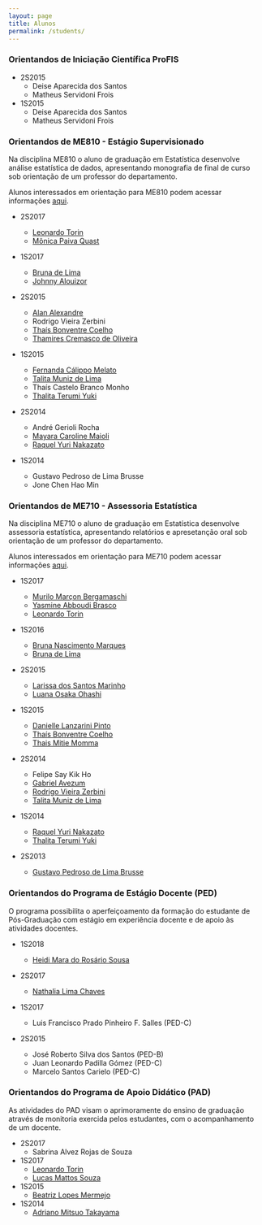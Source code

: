 ```yaml
---
layout: page
title: Alunos
permalink: /students/
---
```



### Orientandos de Iniciação Científica ProFIS

  + 2S2015
      + Deise Aparecida dos Santos
      + Matheus Servidoni Frois
  + 1S2015
      + Deise Aparecida dos Santos
      + Matheus Servidoni Frois


### Orientandos de ME810 - Estágio Supervisionado

Na disciplina ME810 o aluno de graduação em Estatística desenvolve análise estatística de dados, apresentando monografia de final de curso sob orientação de um professor do departamento.

Alunos interessados em orientação para ME810 podem acessar informações [aqui](../ME710_ME810).



  
   + 2S2017
      + [Leonardo Torin](https://www.linkedin.com/in/leonardo-torin-1a7722140)
      + [Mônica Paiva Quast](https://www.linkedin.com/in/monica-quast-b203b4157)

  
   + 1S2017
      + [Bruna de Lima](https://www.linkedin.com/in/bruna-de-lima-720a14a3)
      + [Johnny Alouizor](https://www.linkedin.com/in/johnny-alouizor-1802543a)

   + 2S2015
     + [Alan Alexandre](https://www.linkedin.com/in/alan-alexandre-6b1a28128)
     + Rodrigo Vieira Zerbini
     + [Thaís Bonventre Coelho](https://www.linkedin.com/in/thais-bonventre-coelho-2baa69ba)
     + [Thamires Cremasco de Oliveira](https://www.linkedin.com/in/thamires-cremasco-43465367)
   + 1S2015
      + [Fernanda Cálippo Melato](https://www.linkedin.com/in/fernanda-melato-33396087)
      + [Talita Muniz de Lima](https://www.linkedin.com/in/talita-muniz-de-lima-444886a9)
      + Thaís Castelo Branco Monho
      + [Thalita Terumi Yuki](https://www.linkedin.com/in/thalita-yuki-735008112)
   + 2S2014
      + André Gerioli Rocha
      + [Mayara Caroline Maioli](https://www.linkedin.com/in/mayara-maioli-8302a888/)
      + [Raquel Yuri Nakazato](https://www.linkedin.com/in/raquel-yuri-nakazato-2a8a2978)
   + 1S2014
      + Gustavo Pedroso de Lima Brusse
      + Jone Chen Hao Min


### Orientandos de ME710 - Assessoria Estatística

Na disciplina ME710 o aluno de graduação em Estatística desenvolve assessoria estatística, apresentando relatórios e apresetanção oral sob orientação de um professor do departamento.

Alunos interessados em orientação para ME710 podem acessar informações [aqui](../ME710_ME810).

   + 1S2017
      + [Murilo Marçon Bergamaschi](https://www.linkedin.com/in/murilo-bergamaschi-66b357136)
      + [Yasmine Abboudi Brasco](https://www.linkedin.com/in/yasmine-brasco-42703614b)
      + [Leonardo Torin](https://www.linkedin.com/in/leonardo-torin-1a7722140)
   
   + 1S2016
      + [Bruna Nascimento Marques](https://www.linkedin.com/in/bruna-marques-710477112/)
      + [Bruna de Lima](https://www.linkedin.com/in/bruna-de-lima-720a14a3)
   + 2S2015
      + [Larissa dos Santos Marinho](https://www.linkedin.com/in/larissa-marinho-a89420a3/)
      + [Luana Osaka Ohashi](https://www.linkedin.com/in/luana-ohashi-b97905117)
   + 1S2015
      + [Danielle Lanzarini Pinto](https://www.linkedin.com/in/danielle-lanzarini-pinto-9a210ab4/)
      + [Thaís Bonventre Coelho](https://www.linkedin.com/in/thais-bonventre-coelho-2baa69ba/)
      + [Thais Mitie Momma](https://www.linkedin.com/in/thais-mitie-momma-21713ba0/)
   + 2S2014
      + Felipe Say Kik Ho
      + [Gabriel Avezum](https://www.linkedin.com/in/gabriel-avezum-593149b8/)
      + [Rodrigo Vieira Zerbini](https://www.linkedin.com/in/rodrigo-vieira-zerbini-55a191142)
      + [Talita Muniz de Lima](https://www.linkedin.com/in/talita-muniz-de-lima-444886a9)
   + 1S2014
      + [Raquel Yuri Nakazato](https://www.linkedin.com/in/raquel-yuri-nakazato-2a8a2978)
      + [Thalita Terumi Yuki](https://www.linkedin.com/in/thalita-yuki-735008112)
   + 2S2013
      + [Gustavo Pedroso de Lima Brusse](http://lattes.cnpq.br/0541850429767181)

### Orientandos do Programa de Estágio Docente (PED)

O programa possibilita o aperfeiçoamento da formação do estudante de Pós-Graduação com estágio em experiência docente e de apoio às atividades docentes.


* 1S2018
   + [Heidi Mara do Rosário Sousa](http://lattes.cnpq.br/3075263212674826)

* 2S2017
   + [Nathalia Lima Chaves](http://lattes.cnpq.br/7379678423570217)

* 1S2017
   + Luis Francisco Prado Pinheiro F. Salles (PED-C)

* 2S2015
   + José Roberto Silva dos Santos (PED-B)
   + Juan Leonardo Padilla Gómez (PED-C)
   + Marcelo Santos Carielo (PED-C)


### Orientandos do Programa de Apoio Didático (PAD)

As atividades do PAD visam o aprimoramente do ensino de graduação através de monitoria exercida pelos estudantes, com o acompanhamento de um docente.

* 2S2017
  + Sabrina Alvez Rojas de Souza
* 1S2017
  + [Leonardo Torin](https://www.linkedin.com/in/leonardo-torin-1a7722140)
  + [Lucas Mattos Souza](https://www.linkedin.com/in/lucas-souza-889188116)
* 1S2015
  + [Beatriz Lopes Mermejo](https://www.linkedin.com/in/beatriz-lopes-mermejo-946803a1)
* 1S2014
  + [Adriano Mitsuo Takayama](https://www.linkedin.com/in/adriano-mitsuo-takayama-375b73101)
